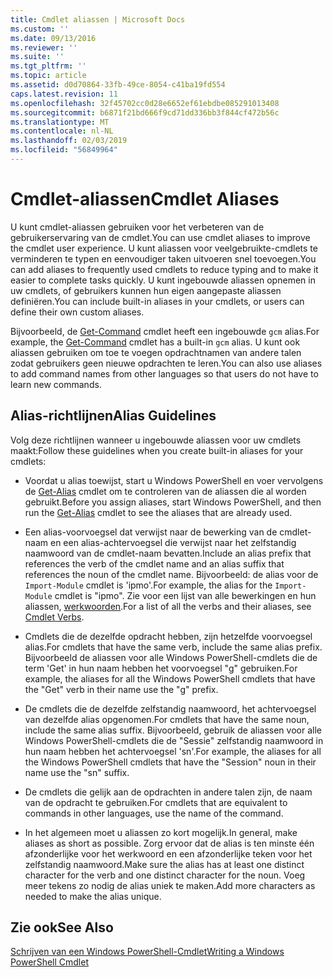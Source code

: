```yaml
---
title: Cmdlet aliassen | Microsoft Docs
ms.custom: ''
ms.date: 09/13/2016
ms.reviewer: ''
ms.suite: ''
ms.tgt_pltfrm: ''
ms.topic: article
ms.assetid: d0d70864-33fb-49ce-8054-c41ba19fd554
caps.latest.revision: 11
ms.openlocfilehash: 32f45702cc0d28e6652ef61ebdbe085291013408
ms.sourcegitcommit: b6871f21bd666f9cd71dd336bb3f844cf472b56c
ms.translationtype: MT
ms.contentlocale: nl-NL
ms.lasthandoff: 02/03/2019
ms.locfileid: "56849964"
---
```

# <a name="cmdlet-aliases"></a><span data-ttu-id="1032f-102">Cmdlet-aliassen</span><span class="sxs-lookup"><span data-stu-id="1032f-102">Cmdlet Aliases</span></span>

<span data-ttu-id="1032f-103">U kunt cmdlet-aliassen gebruiken voor het verbeteren van de gebruikerservaring van de cmdlet.</span><span class="sxs-lookup"><span data-stu-id="1032f-103">You can use cmdlet aliases to improve the cmdlet user experience.</span></span> <span data-ttu-id="1032f-104">U kunt aliassen voor veelgebruikte-cmdlets te verminderen te typen en eenvoudiger taken uitvoeren snel toevoegen.</span><span class="sxs-lookup"><span data-stu-id="1032f-104">You can add aliases to frequently used cmdlets to reduce typing and to make it easier to complete tasks quickly.</span></span> <span data-ttu-id="1032f-105">U kunt ingebouwde aliassen opnemen in uw cmdlets, of gebruikers kunnen hun eigen aangepaste aliassen definiëren.</span><span class="sxs-lookup"><span data-stu-id="1032f-105">You can include built-in aliases in your cmdlets, or users can define their own custom aliases.</span></span>

<span data-ttu-id="1032f-106">Bijvoorbeeld, de [Get-Command](/powershell/module/microsoft.powershell.core/get-command) cmdlet heeft een ingebouwde `gcm` alias.</span><span class="sxs-lookup"><span data-stu-id="1032f-106">For example, the [Get-Command](/powershell/module/microsoft.powershell.core/get-command) cmdlet has a built-in `gcm` alias.</span></span> <span data-ttu-id="1032f-107">U kunt ook aliassen gebruiken om toe te voegen opdrachtnamen van andere talen zodat gebruikers geen nieuwe opdrachten te leren.</span><span class="sxs-lookup"><span data-stu-id="1032f-107">You can also use aliases to add command names from other languages so that users do not have to learn new commands.</span></span>

## <a name="alias-guidelines"></a><span data-ttu-id="1032f-108">Alias-richtlijnen</span><span class="sxs-lookup"><span data-stu-id="1032f-108">Alias Guidelines</span></span>

<span data-ttu-id="1032f-109">Volg deze richtlijnen wanneer u ingebouwde aliassen voor uw cmdlets maakt:</span><span class="sxs-lookup"><span data-stu-id="1032f-109">Follow these guidelines when you create built-in aliases for your cmdlets:</span></span>

- <span data-ttu-id="1032f-110">Voordat u alias toewijst, start u Windows PowerShell en voer vervolgens de [Get-Alias](/powershell/module/Microsoft.PowerShell.Utility/Get-Alias) cmdlet om te controleren van de aliassen die al worden gebruikt.</span><span class="sxs-lookup"><span data-stu-id="1032f-110">Before you assign aliases, start Windows PowerShell, and then run the [Get-Alias](/powershell/module/Microsoft.PowerShell.Utility/Get-Alias) cmdlet to see the aliases that are already used.</span></span>

- <span data-ttu-id="1032f-111">Een alias-voorvoegsel dat verwijst naar de bewerking van de cmdlet-naam en een alias-achtervoegsel die verwijst naar het zelfstandig naamwoord van de cmdlet-naam bevatten.</span><span class="sxs-lookup"><span data-stu-id="1032f-111">Include an alias prefix that references the verb of the cmdlet name and an alias suffix that references the noun of the cmdlet name.</span></span> <span data-ttu-id="1032f-112">Bijvoorbeeld: de alias voor de `Import-Module` cmdlet is 'ipmo'.</span><span class="sxs-lookup"><span data-stu-id="1032f-112">For example, the alias for the `Import-Module` cmdlet is "ipmo".</span></span> <span data-ttu-id="1032f-113">Zie voor een lijst van alle bewerkingen en hun aliassen, [werkwoorden](./approved-verbs-for-windows-powershell-commands.md).</span><span class="sxs-lookup"><span data-stu-id="1032f-113">For a list of all the verbs and their aliases, see [Cmdlet Verbs](./approved-verbs-for-windows-powershell-commands.md).</span></span>

- <span data-ttu-id="1032f-114">Cmdlets die de dezelfde opdracht hebben, zijn hetzelfde voorvoegsel alias.</span><span class="sxs-lookup"><span data-stu-id="1032f-114">For cmdlets that have the same verb, include the same alias prefix.</span></span> <span data-ttu-id="1032f-115">Bijvoorbeeld de aliassen voor alle Windows PowerShell-cmdlets die de term 'Get' in hun naam hebben het voorvoegsel "g" gebruiken.</span><span class="sxs-lookup"><span data-stu-id="1032f-115">For example, the aliases for all the Windows PowerShell cmdlets that have the "Get" verb in their name use the "g" prefix.</span></span>

- <span data-ttu-id="1032f-116">De cmdlets die de dezelfde zelfstandig naamwoord, het achtervoegsel van dezelfde alias opgenomen.</span><span class="sxs-lookup"><span data-stu-id="1032f-116">For cmdlets that have the same noun, include the same alias suffix.</span></span> <span data-ttu-id="1032f-117">Bijvoorbeeld, gebruik de aliassen voor alle Windows PowerShell-cmdlets die de "Sessie" zelfstandig naamwoord in hun naam hebben het achtervoegsel 'sn'.</span><span class="sxs-lookup"><span data-stu-id="1032f-117">For example, the aliases for all the Windows PowerShell cmdlets that have the "Session" noun in their name use the "sn" suffix.</span></span>

- <span data-ttu-id="1032f-118">De cmdlets die gelijk aan de opdrachten in andere talen zijn, de naam van de opdracht te gebruiken.</span><span class="sxs-lookup"><span data-stu-id="1032f-118">For cmdlets that are equivalent to commands in other languages, use the name of the command.</span></span>

- <span data-ttu-id="1032f-119">In het algemeen moet u aliassen zo kort mogelijk.</span><span class="sxs-lookup"><span data-stu-id="1032f-119">In general, make aliases as short as possible.</span></span> <span data-ttu-id="1032f-120">Zorg ervoor dat de alias is ten minste één afzonderlijke voor het werkwoord en een afzonderlijke teken voor het zelfstandig naamwoord.</span><span class="sxs-lookup"><span data-stu-id="1032f-120">Make sure the alias has at least one distinct character for the verb and one distinct character for the noun.</span></span> <span data-ttu-id="1032f-121">Voeg meer tekens zo nodig de alias uniek te maken.</span><span class="sxs-lookup"><span data-stu-id="1032f-121">Add more characters as needed to make the alias unique.</span></span>

## <a name="see-also"></a><span data-ttu-id="1032f-122">Zie ook</span><span class="sxs-lookup"><span data-stu-id="1032f-122">See Also</span></span>

[<span data-ttu-id="1032f-123">Schrijven van een Windows PowerShell-Cmdlet</span><span class="sxs-lookup"><span data-stu-id="1032f-123">Writing a Windows PowerShell Cmdlet</span></span>](./writing-a-windows-powershell-cmdlet.md)
